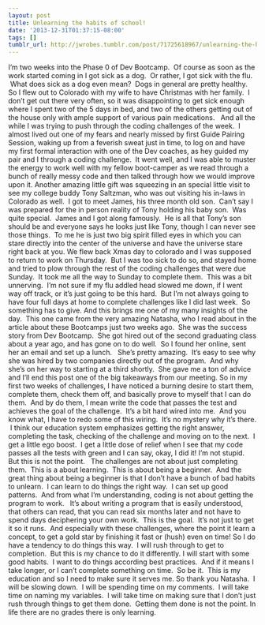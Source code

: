 ```yaml
---
layout: post
title: Unlearning the habits of school!
date: '2013-12-31T01:37:15-08:00'
tags: []
tumblr_url: http://jwrobes.tumblr.com/post/71725618967/unlearning-the-habits-of-school
---
```

I’m two weeks into the Phase 0 of Dev Bootcamp.  Of course as soon as the work started coming in I got sick as a dog.  Or rather, I got sick with the flu.  What does sick as a dog even mean?  Dogs in general are pretty healthy. 
So I flew out to Colorado with my wife to have Christmas with her family.  I don’t get out there very often, so it was disappointing to get sick enough where I spent two of the 5 days in bed, and two of the others getting out of the house only with ample support of various pain medications.  
And all the while I was trying to push through the coding challenges of the week.  I almost lived out one of my fears and nearly missed by first Guide Pairing Session, waking up from a feverish sweat just in time, to log on and have my first formal interaction with one of the Dev coaches, as hey guided my pair and I through a coding challenge.  It went well, and I was able to muster the energy to work well with my fellow boot-camper as we read through a bunch of really messy code and then talked through how we would improve upon it.
Another amazing little gift was squeezing in an special little visit to see my college buddy Tony Saltzman, who was out visiting his in-laws in Colorado as well.  I got to meet James, his three month old son.  Can’t say I was prepared for the in person reality of Tony holding his baby son.  Was quite special.  James and I got along famously.  He is all that Tony’s son should be and everyone says he looks just like Tony, though I can never see those things.  To me he is just two big spirit filled eyes in which you can stare directly into the center of the universe and have the universe stare right back at you.
We flew back Xmas day to colorado and I was supposed to return to work on Thursday.  But I was too sick to do so, and stayed home and tried to plow through the rest of the coding challenges that were due Sunday.  It took me all the way to Sunday to complete them.  This was a bit unnerving.  I’m not sure if my flu addled head slowed me down, if I went way off track, or it’s just going to be this hard.  But I’m not always going to have four full days at home to complete challenges like I did last week.  So something has to give.
And this brings me one of my many insights of the day.  This one came from the very amazing Natasha, who I read about in the article about these Bootcamps just two weeks ago.  She was the success story from Dev Bootcamp.  She got hired out of the second graduating class about a year ago, and has gone on to do well.  So I found her online, sent her an email and set up a lunch.  
She’s pretty amazing.  It’s easy to see why she was hired by two companies directly out of the program.  And why she’s on her way to starting at a third shortly.  She gave me a ton of advice and I’ll end this post one of the big takeaways from our meeting.
So in my first two weeks of challenges, I have noticed a burning desire to start them, complete them, check them off, and basically prove to myself that I can do them.  And by do them, I mean write the code that passes the test and achieves the goal of the challenge. 
It’s a bit hard wired into me.  And you know what, I have to redo some of this wiring.  It’s no mystery why it’s there.  I think our education system emphasizes getting the right answer, completing the task, checking of the challenge and moving on to the next.  I get a little ego boost.  I get a little dose of relief when I see that my code passes all the tests with green and I can say, okay, I did it! I’m not stupid.  
But this is not the point.  
The challenges are not about just completing them.  This is a about learning.  This is about being a beginner.  And the great thing about being a beginner is that I don’t have a bunch of bad habits to unlearn.  I can learn to do things the right way.  I can set up good patterns.  And from what I’m understanding, coding is not about getting the program to work.  
It’s about writing a program that is easily understood, that others can read, that you can read six months later and not have to spend days deciphering your own work.  This is the goal.  It’s not just to get it so it runs.  And especially with these challenges, where the point it learn a concept, to get a gold star by finishing it fast or (hush) even on time!
So I do have a tendency to do things this way.  I will rush through to get to completion.  But this is my chance to do it differently. I will start with some good habits.  I want to do things according best practices.  And if it means I take longer, or I can’t complete something on time.  So be it.  This is my education and so I need to make sure it serves me.
So thank you Natasha.  I will be slowing down.  I will be spending time on my comments.  I will take time on naming my variables.  I will take time on making sure that I don’t just rush through things to get them done.  Getting them done is not the point.
In life there are no grades there is only learning.
